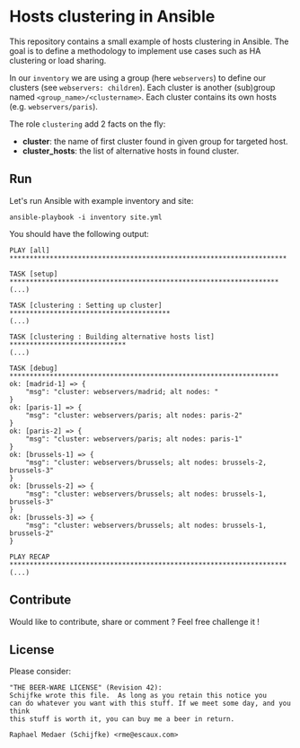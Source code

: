 # Hosts clustering in Ansible

This repository contains a small example of hosts clustering in Ansible.
The goal is to define a methodology to implement use cases such as
HA clustering or load sharing.

In our `inventory` we are using a group (here `webservers`) to define
our clusters (see `webservers: children`).
Each cluster is another (sub)group named `<group_name>/<clustername>`.
Each cluster contains its own hosts (e.g. `webservers/paris`).

The role `clustering` add 2 facts on the fly:

  - **cluster**: the name of first cluster found in given group for targeted host.
  - **cluster\_hosts**: the list of alternative hosts in found cluster.

## Run

Let's run Ansible with example inventory and site:

```
ansible-playbook -i inventory site.yml
```

You should have the following output:

```
PLAY [all] *********************************************************************

TASK [setup] *******************************************************************
(...)

TASK [clustering : Setting up cluster] ****************************************
(...)

TASK [clustering : Building alternative hosts list] *****************************
(...)

TASK [debug] *******************************************************************
ok: [madrid-1] => {
    "msg": "cluster: webservers/madrid; alt nodes: "
}
ok: [paris-1] => {
    "msg": "cluster: webservers/paris; alt nodes: paris-2"
}
ok: [paris-2] => {
    "msg": "cluster: webservers/paris; alt nodes: paris-1"
}
ok: [brussels-1] => {
    "msg": "cluster: webservers/brussels; alt nodes: brussels-2, brussels-3"
}
ok: [brussels-2] => {
    "msg": "cluster: webservers/brussels; alt nodes: brussels-1, brussels-3"
}
ok: [brussels-3] => {
    "msg": "cluster: webservers/brussels; alt nodes: brussels-1, brussels-2"
}

PLAY RECAP *********************************************************************
(...)
```
## Contribute

Would like to contribute, share or comment ? Feel free challenge it !

## License

Please consider:

```
"THE BEER-WARE LICENSE" (Revision 42):
Schijfke wrote this file.  As long as you retain this notice you
can do whatever you want with this stuff. If we meet some day, and you think
this stuff is worth it, you can buy me a beer in return.

Raphael Medaer (Schijfke) <rme@escaux.com>
```
